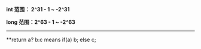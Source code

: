 **int 范围： 2^31 - 1 ~ -2^31**

**long 范围：2^63 - 1 ~ -2^63**


_________________________________

**return a? b:c means 
if(a) b;
else c;

